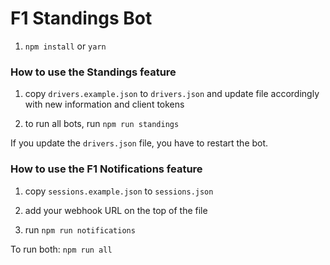 # F1 Standings Bot

1. `npm install` or `yarn`

### How to use the Standings feature

1. copy `drivers.example.json` to `drivers.json` and update file accordingly with new information and client tokens

2. to run all bots, run `npm run standings`

If you update the `drivers.json` file, you have to restart the bot.


### How to use the F1 Notifications feature

1. copy `sessions.example.json` to `sessions.json`

2. add your webhook URL on the top of the file

3. run `npm run notifications`


To run both: `npm run all`